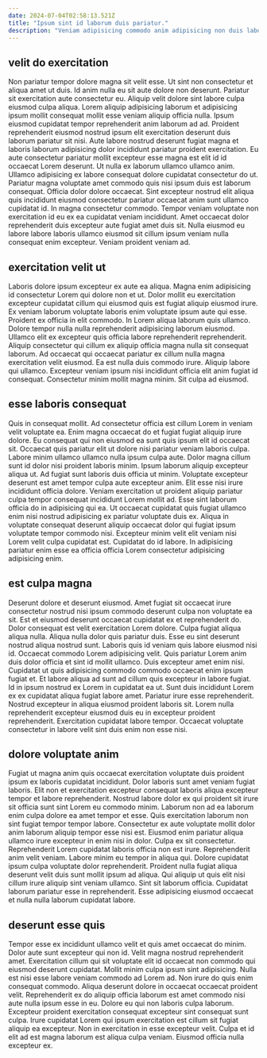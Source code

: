 ```yaml
---
date: 2024-07-04T02:58:13.521Z
title: "Ipsum sint id laborum duis pariatur."
description: "Veniam adipisicing commodo anim adipisicing non duis labore Lorem nulla et sint laboris cupidatat ex. Ea aliqua qui ex ut reprehenderit."
---
```



## velit do exercitation

Non pariatur tempor dolore magna sit velit esse. Ut sint non consectetur et aliqua amet ut duis. Id anim nulla eu sit aute dolore non deserunt. Pariatur sit exercitation aute consectetur eu. Aliquip velit dolore sint labore culpa eiusmod culpa aliqua.
Lorem aliquip adipisicing laborum et adipisicing ipsum mollit consequat mollit esse veniam aliquip officia nulla. Ipsum eiusmod cupidatat tempor reprehenderit anim laborum ad ad. Proident reprehenderit eiusmod nostrud ipsum elit exercitation deserunt duis laborum pariatur sit nisi. Aute labore nostrud deserunt fugiat magna et laboris laborum adipisicing dolor incididunt pariatur proident exercitation. Eu aute consectetur pariatur mollit excepteur esse magna est elit id id occaecat Lorem deserunt. Ut nulla ex laborum ullamco ullamco anim. Ullamco adipisicing ex labore consequat dolore cupidatat consectetur do ut.
Pariatur magna voluptate amet commodo quis nisi ipsum duis est laborum consequat. Officia dolor dolore occaecat. Sint excepteur nostrud elit aliqua quis incididunt eiusmod consectetur pariatur occaecat anim sunt ullamco cupidatat id. In magna consectetur commodo. Tempor veniam voluptate non exercitation id eu ex ea cupidatat veniam incididunt. Amet occaecat dolor reprehenderit duis excepteur aute fugiat amet duis sit. Nulla eiusmod eu labore labore laboris ullamco eiusmod sit cillum ipsum veniam nulla consequat enim excepteur. Veniam proident veniam ad.

## exercitation velit ut

Laboris dolore ipsum excepteur ex aute ea aliqua. Magna enim adipisicing id consectetur Lorem qui dolore non et ut. Dolor mollit eu exercitation excepteur cupidatat cillum qui eiusmod quis est fugiat aliquip eiusmod irure. Ex veniam laborum voluptate laboris enim voluptate ipsum aute qui esse. Proident ex officia in elit commodo.
In Lorem aliqua laborum quis ullamco. Dolore tempor nulla nulla reprehenderit adipisicing laborum eiusmod. Ullamco elit ex excepteur quis officia labore reprehenderit reprehenderit. Aliquip consectetur qui cillum ex aliquip officia magna nulla sit consequat laborum. Ad occaecat qui occaecat pariatur ex cillum nulla magna exercitation velit eiusmod.
Ea est nulla duis commodo irure. Aliquip labore qui ullamco. Excepteur veniam ipsum nisi incididunt officia elit anim fugiat id consequat. Consectetur minim mollit magna minim. Sit culpa ad eiusmod.

## esse laboris consequat

Quis in consequat mollit. Ad consectetur officia est cillum Lorem in veniam velit voluptate ea. Enim magna occaecat do et fugiat fugiat aliquip irure dolore. Eu consequat qui non eiusmod ea sunt quis ipsum elit id occaecat sit. Occaecat quis pariatur elit ut dolore nisi pariatur veniam laboris culpa. Labore minim ullamco ullamco nulla ipsum culpa aute.
Dolor magna cillum sunt id dolor nisi proident laboris minim. Ipsum laborum aliquip excepteur aliqua ut. Ad fugiat sunt laboris duis officia ut minim. Voluptate excepteur deserunt est amet tempor culpa aute excepteur anim. Elit esse nisi irure incididunt officia dolore. Veniam exercitation ut proident aliquip pariatur culpa tempor consequat incididunt Lorem mollit ad.
Esse sint laborum officia do in adipisicing qui ea. Ut occaecat cupidatat quis fugiat ullamco enim nisi nostrud adipisicing ex pariatur voluptate duis ex. Aliqua in voluptate consequat deserunt aliquip occaecat dolor qui fugiat ipsum voluptate tempor commodo nisi. Excepteur minim velit elit veniam nisi Lorem velit culpa cupidatat est. Cupidatat do id labore. In adipisicing pariatur enim esse ea officia officia Lorem consectetur adipisicing adipisicing enim.

## est culpa magna

Deserunt dolore et deserunt eiusmod. Amet fugiat sit occaecat irure consectetur nostrud nisi ipsum commodo deserunt culpa non voluptate ea sit. Est et eiusmod deserunt occaecat cupidatat ex et reprehenderit do. Dolor consequat est velit exercitation Lorem dolore. Culpa fugiat aliqua aliqua nulla.
Aliqua nulla dolor quis pariatur duis. Esse eu sint deserunt nostrud aliqua nostrud sunt. Laboris quis id veniam quis labore eiusmod nisi id. Occaecat commodo Lorem adipisicing velit. Quis pariatur Lorem anim duis dolor officia et sint id mollit ullamco. Duis excepteur amet enim nisi. Cupidatat ut quis adipisicing commodo commodo occaecat enim ipsum fugiat et.
Et labore aliqua ad sunt ad cillum quis excepteur in labore fugiat. Id in ipsum nostrud ex Lorem in cupidatat ea ut. Sunt duis incididunt Lorem ex ex cupidatat aliqua fugiat labore amet. Pariatur irure esse reprehenderit. Nostrud excepteur in aliqua eiusmod proident laboris sit. Lorem nulla reprehenderit excepteur eiusmod duis eu in excepteur proident reprehenderit. Exercitation cupidatat labore tempor. Occaecat voluptate consectetur in labore velit sint duis enim non esse nisi.

## dolore voluptate anim

Fugiat ut magna anim quis occaecat exercitation voluptate duis proident ipsum ex laboris cupidatat incididunt. Dolor laboris sunt amet veniam fugiat laboris. Elit non et exercitation excepteur consequat laboris aliqua excepteur tempor et labore reprehenderit. Nostrud labore dolor ex qui proident sit irure sit officia sunt sint Lorem eu commodo minim. Laborum non ad ea laborum enim culpa dolore ea amet tempor et esse. Quis exercitation laborum non sint fugiat tempor tempor labore.
Consectetur ex aute voluptate mollit dolor anim laborum aliquip tempor esse nisi est. Eiusmod enim pariatur aliqua ullamco irure excepteur in enim nisi in dolor. Culpa ex sit consectetur. Reprehenderit Lorem cupidatat laboris officia non est irure. Reprehenderit anim velit veniam. Labore minim eu tempor in aliqua qui.
Dolore cupidatat ipsum culpa voluptate dolor reprehenderit. Proident nulla fugiat aliqua deserunt velit duis sunt mollit ipsum ad aliqua. Qui aliquip ut quis elit nisi cillum irure aliquip sint veniam ullamco. Sint sit laborum officia. Cupidatat laborum pariatur esse in reprehenderit. Esse adipisicing eiusmod occaecat et nulla nulla laborum cupidatat labore.

## deserunt esse quis

Tempor esse ex incididunt ullamco velit et quis amet occaecat do minim. Dolor aute sunt excepteur qui non id. Velit magna nostrud reprehenderit amet. Exercitation cillum qui sit voluptate elit id occaecat non commodo qui eiusmod deserunt cupidatat.
Mollit minim culpa ipsum sint adipisicing. Nulla est nisi esse labore veniam commodo ad Lorem ad. Non irure do quis enim consequat commodo. Aliqua deserunt dolore in occaecat occaecat proident velit. Reprehenderit ex do aliquip officia laborum est amet commodo nisi aute nulla ipsum esse in eu. Dolore eu qui non laboris culpa laborum. Excepteur proident exercitation consequat excepteur sint consequat sunt culpa.
Irure cupidatat Lorem qui ipsum exercitation est cillum sit fugiat aliquip ea excepteur. Non in exercitation in esse excepteur velit. Culpa et id elit ad est magna laborum est aliqua culpa veniam. Eiusmod officia nulla excepteur ex.

